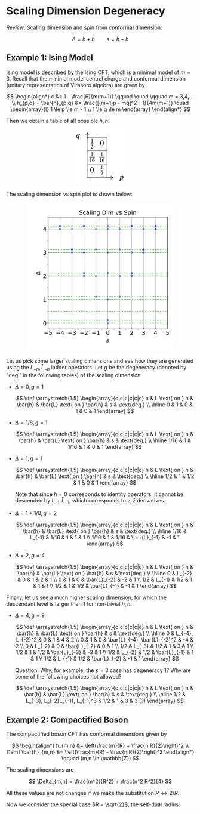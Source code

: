 # Scaling Dimension Degeneracy

*Review*: Scaling dimension and spin from conformal dimension:

$$
\Delta = h + \bar{h} \qquad
s = h - \bar{h}
$$

## Example 1: Ising Model

Ising model is described by the Ising CFT, which is a minimal model of $m = 3$. Recall that the minimal model central charge and conformal dimension (unitary representation of Virasoro algebra) are given by

$$
\begin{align*}
    c &= 1 - \frac{6}{m(m+1)} 
    \qquad \quad \qquad m = 3,4,...
    \\
    h_{p,q} = \bar{h}_{p,q}
    &= \frac{[(m+1)p - mq]^2 - 1}{4m(m+1)}
    \quad 
    \begin{array}{l}
        1 \le p \le m - 1
        \\
        1 \le q \le m
    \end{array}
\end{align*}
$$
    
Then we obtain a table of all possible $h, \bar{h}$. 

<center>
<img src="ising_cft-h.png" width="150px">
</center>

The scaling dimension vs spin plot is shown below:

<center>
<img src="tfising-scdim-spin.svg" width="400px">
</center>

Let us pick some larger scaling dimensions and see how they are generated using the $L_{-n}, \bar{L}_{-n}$ ladder operators. Let $g$ be the degeneracy (denoted by "deg." in the following tables) of the scaling dimension.

- $\Delta = 0, \, g = 1$
    
    $$
    \def \arraystretch{1.5}
    \begin{array}{c|c|c|c|c|c}
        h & L \text{ on } h & \bar{h} & \bar{L} \text{ on } \bar{h} & s & \text{deg.}
        \\ \hline
        0 & 1 & 0 & 1 & 0 & 1
    \end{array}
    $$

- $\Delta = 1/8, \, g = 1$
    
    $$
    \def \arraystretch{1.5}
    \begin{array}{c|c|c|c|c|c}
        h & L \text{ on } h & \bar{h} & \bar{L} \text{ on } \bar{h} & s & \text{deg.}
        \\ \hline
        1/16 & 1 & 1/16 & 1 & 0 & 1
    \end{array}
    $$

- $\Delta = 1, \, g = 1$
    
    $$
    \def \arraystretch{1.5}
    \begin{array}{c|c|c|c|c|c}
        h & L \text{ on } h & \bar{h} & \bar{L} \text{ on } \bar{h} & s & \text{deg.}
        \\ \hline
        1/2 & 1 & 1/2 & 1 & 0 & 1
    \end{array}
    $$

    Note that since $h = 0$ corresponds to identity operators, it cannot be descended by $L_{-1}, \bar{L}_{-1}$, which corresponds to $z, \bar{z}$ derivatives.

- $\Delta = 1 + 1/8, \, g = 2$
    
    $$
    \def \arraystretch{1.5}
    \begin{array}{c|c|c|c|c|c}
        h & L \text{ on } h & \bar{h} & \bar{L} \text{ on } \bar{h} & s & \text{deg.}
        \\ \hline
        1/16 & L_{-1} & 1/16 & 1 & 1 & 1
        \\
        1/16 & 1 & 1/16 & \bar{L}_{-1} & -1 & 1
    \end{array}
    $$

- $\Delta = 2, \, g = 4$
    
    $$
    \def \arraystretch{1.5}
    \begin{array}{c|c|c|c|c|c}
        h & L \text{ on } h & \bar{h} & \bar{L} \text{ on } \bar{h} & s & \text{deg.}
        \\ \hline
        0 & L_{-2} & 0 & 1 & 2 & 1
        \\
        0 & 1 & 0 & \bar{L}_{-2} & -2 & 1
        \\
        1/2 & L_{-1} & 1/2 & 1 & 1 & 1
        \\
        1/2 & 1 & 1/2 & \bar{L}_{-1} & -1 & 1
    \end{array}
    $$

Finally, let us see a much higher scaling dimension, for which the descendant level is larger than 1 for non-trivial $h, \bar{h}$.

- $\Delta = 4, \, g = 9$

    $$
    \def \arraystretch{1.5}
    \begin{array}{c|c|c|c|c|c}
        h & L \text{ on } h & \bar{h} & \bar{L} \text{ on } \bar{h} & s & \text{deg.}
        \\ \hline
        0 & L_{-4}, L_{-2}^2 & 0 & 1 & 4 & 2
        \\
        0 & 1 & 0 & \bar{L}_{-4}, \bar{L}_{-2}^2 & -4 & 2
        \\
        0 & L_{-2} & 0 & \bar{L}_{-2} & 0 & 1
        \\
        1/2 & L_{-3} & 1/2 & 1 & 3 & 1
        \\
        1/2 & 1 & 1/2 & \bar{L}_{-3} & -3 & 1
        \\
        1/2 & L_{-2} & 1/2 & \bar{L}_{-1} & 1 & 1
        \\
        1/2 & L_{-1} & 1/2 & \bar{L}_{-2} & -1 & 1
    \end{array}
    $$

    Question: Why, for example, the $s=3$ case has degeneracy 1? Why are some of the following choices not allowed?

    $$
    \def \arraystretch{1.5}
    \begin{array}{c|c|c|c|c|c}
        h & L \text{ on } h & \bar{h} & \bar{L} \text{ on } \bar{h} & s & \text{deg.}
        \\ \hline
        1/2 & L_{-3}, L_{-2}L_{-1}, L_{-1}^3 & 1/2 & 1 & 3 & 3 (?)
    \end{array}
    $$

## Example 2: Compactified Boson

The compactified boson CFT has conformal dimensions given by

$$
\begin{align*}
    h_{m,n} &= \left(\frac{m}{R} + \frac{n R}{2}\right)^2
    \\[1em]
    \bar{h}_{m,n} &= \left(\frac{m}{R} - \frac{n R}{2}\right)^2
\end{align*} \qquad
(m,n \in \mathbb{Z})
$$

The scaling dimensions are

$$
\Delta_{m,n} = \frac{m^2}{R^2} + \frac{n^2 R^2}{4}
$$

All these values are not changes if we make the substitution $R \leftrightarrow 2/R$. 

Now we consider the special case $R = \sqrt{2}$, the self-dual radius. 
